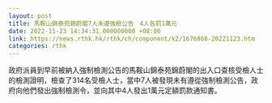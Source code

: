 ```yaml
---
layout: post
title: 馬鞍山錦泰苑錦蔚閣7人未遵強檢公告　4人各罰1萬元
date: 2022-11-23 14:34:31.000000000 +08:00
link: https://news.rthk.hk/rthk/ch/component/k2/1676868-20221123.htm
categories: rthk
---
```


政府派員到早前被納入強制檢測公告的馬鞍山錦泰苑錦蔚閣的出入口查核受檢人士的檢測證明，檢查了314名受檢人士，當中7人被發現未有遵從強制檢測公告，政府向他們發出強制檢測令，並向其中4人發出1萬元定額罰款通知書。
